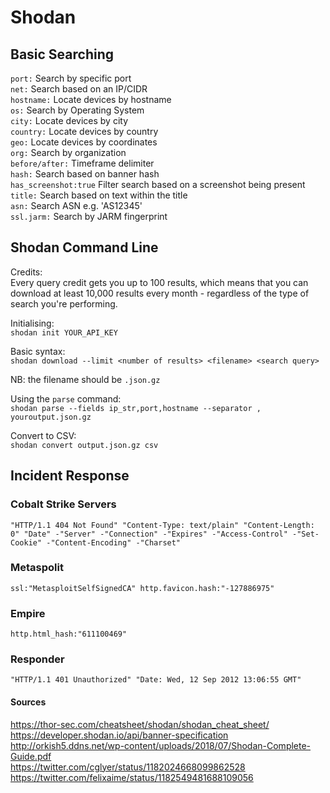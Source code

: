 # Shodan

## Basic Searching

`port:` Search by specific port  
`net:` Search based on an IP/CIDR  
`hostname:` Locate devices by hostname  
`os:` Search by Operating System  
`city:` Locate devices by city  
`country:` Locate devices by country  
`geo:` Locate devices by coordinates  
`org:` Search by organization  
`before/after:` Timeframe delimiter  
`hash:` Search based on banner hash  
`has_screenshot:true` Filter search based on a screenshot being present  
`title:` Search based on text within the title  
`asn:` Search ASN e.g. 'AS12345'  
`ssl.jarm:` Search by JARM fingerprint  

## Shodan Command Line

Credits:  
Every query credit gets you up to 100 results, which means that you can download at least 10,000 results every month - regardless of the type of search you're performing.

Initialising:  
`shodan init YOUR_API_KEY`  

Basic syntax:  
`shodan download --limit <number of results> <filename> <search query>`

NB: the filename should be `.json.gz`  

Using the `parse` command:  
`shodan parse --fields ip_str,port,hostname --separator , youroutput.json.gz`

Convert to CSV:  
`shodan convert output.json.gz csv`


## Incident Response

### Cobalt Strike Servers
```
"HTTP/1.1 404 Not Found" "Content-Type: text/plain" "Content-Length: 0" "Date" -"Server" -"Connection" -"Expires" -"Access-Control" -"Set-Cookie" -"Content-Encoding" -"Charset"
```

### Metaspolit
```
ssl:"MetasploitSelfSignedCA" http.favicon.hash:"-127886975"
```

### Empire
```
http.html_hash:"611100469"
```

### Responder
```
"HTTP/1.1 401 Unauthorized" "Date: Wed, 12 Sep 2012 13:06:55 GMT"
```

#### Sources     
https://thor-sec.com/cheatsheet/shodan/shodan_cheat_sheet/  
https://developer.shodan.io/api/banner-specification  
http://orkish5.ddns.net/wp-content/uploads/2018/07/Shodan-Complete-Guide.pdf  
https://twitter.com/cglyer/status/1182024668099862528
https://twitter.com/felixaime/status/1182549481688109056
